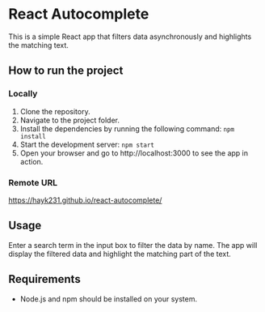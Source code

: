 # React Autocomplete

This is a simple React app that filters data asynchronously and highlights the matching text.

## How to run the project

### Locally
1. Clone the repository.
2. Navigate to the project folder.
3. Install the dependencies by running the following command: `npm install`
4. Start the development server: `npm start`
5. Open your browser and go to http://localhost:3000 to see the app in action.

### Remote URL
https://hayk231.github.io/react-autocomplete/

## Usage

Enter a search term in the input box to filter the data by name. The app will display the filtered data and highlight the matching part of the text.

## Requirements

- Node.js and npm should be installed on your system.